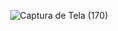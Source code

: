 <div align="center">
  
![Captura de Tela (170)](https://user-images.githubusercontent.com/16177889/160520983-8bdc4c0e-0722-4a17-b93a-36759db0c1b6.png)

</div>
